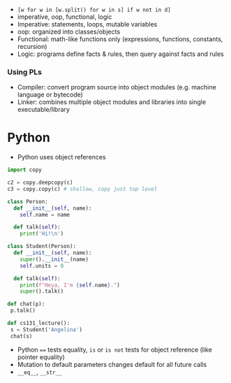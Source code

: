 - `[w for w in [w.split() for w in s] if w not in d]`
- imperative, oop, functional, logic
- Imperative: statements, loops, mutable variables
- oop: organized into classes/objects
- Functional: math-like functions only (expressions, functions, constants, recursion)
- Logic: programs define facts & rules, then query against facts and rules
### Using PLs
- Compiler: convert program source into object modules (e.g. machine language or bytecode)
- Linker: combines multiple object modules and libraries into single executable/library
# Python
- Python uses object references
```python
import copy

c2 = copy.deepcopy(c)
c3 = copy.copy(c) # shallow, copy just top level

class Person:
  def __init__(self, name):
    self.name = name

  def talk(self):
    print('Hi!\n')

class Student(Person):
  def __init__(self, name):
    super().__init__(name)
    self.units = 0

  def talk(self):
    print(f"Heya, I'm {self.name}.")
    super().talk()

def chat(p):
 p.talk()

def cs131_lecture():
 s = Student('Angelina')
 chat(s)

```
- Python `==` tests equality, `is` or `is not` tests for object reference (like pointer equality)
- Mutation to default parameters changes default for all future calls
- `__eq__`, `__str__`